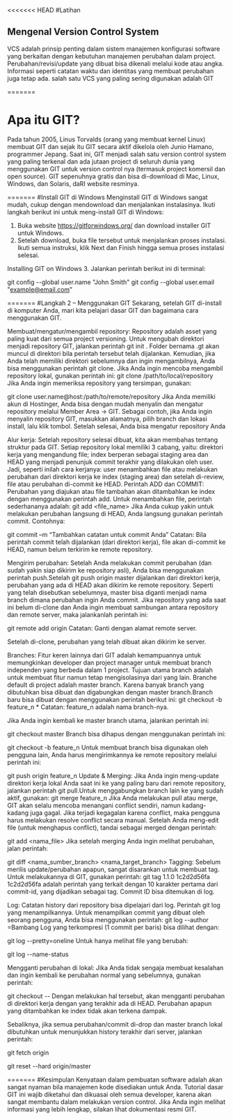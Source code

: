 <<<<<<< HEAD
#Latihan

## Mengenal Version Control System
VCS adalah prinsip penting dalam sistem manajemen konfigurasi software yang berkaitan dengan kebutuhan manajemen perubahan dalam project. Perubahan/revisi/update yang dibuat bisa dikenali melalui kode atau angka. Informasi seperti catatan waktu dan identitas yang membuat perubahan juga tetap ada.
salah satu VCS yang paling sering digunakan adalah GIT

=======
# Apa itu GIT?
Pada tahun 2005, Linus Torvalds (orang yang membuat kernel Linux) membuat GIT dan sejak itu GIT secara aktif dikelola oleh Junio Hamano, programmer Jepang. Saat ini, GIT menjadi salah satu version control system yang paling terkenal dan ada jutaan project di seluruh dunia yang menggunakan GIT untuk version control nya (termasuk project komersil dan open source). GIT sepenuhnya gratis dan bisa di-download di Mac, Linux, Windows, dan Solaris, daRI website resminya.

=======
#Install GIT di Windows
Menginstall GIT di Windows sangat mudah, cukup dengan mendownload dan menjalankan instalasinya. Ikuti langkah berikut ini untuk meng-install GIT di Windows:

1. Buka website https://gitforwindows.org/ dan download installer GIT untuk Windows.
2. Setelah download, buka file tersebut untuk menjalankan proses instalasi. Ikuti semua instruksi, klik Next dan Finish hingga semua proses instalasi selesai.

Installing GIT on Windows
3. Jalankan perintah berikut ini di terminal:

git config --global user.name "John Smith"
git config --global user.email "example@email.com"

=======
#Langkah 2 – Menggunakan GIT
Sekarang, setelah GIT di-install di komputer Anda, mari kita pelajari dasar GIT dan bagaimana cara menggunakan GIT.

Membuat/mengatur/mengambil repository: Repository adalah asset yang paling kuat dari semua project versioning. Untuk mengubah direktori menjadi repository GIT, jalankan perintah git init <directory>. Folder bernama .gt akan muncul di direktori bila perintah tersebut telah dijalankan. Kemudian, jika Anda telah memiliki direktori sebelumnya dan ingin mengambilnya, Anda bisa menggunakan perintah git clone. Jika Anda ingin mencoba mengambil repository lokal, gunakan perintah ini:
git clone /path/to/local/repository
Jika Anda ingin memeriksa repository yang tersimpan, gunakan:

git clone user.name@host:/path/to/remote/repository
Jika Anda memiliki akun di Hostinger, Anda bisa dengan mudah menyalin dan mengatur repository melalui Member Area -> GIT. Sebagai contoh, jika Anda ingin menyalin repository GIT, masukkan alamatnya, pilih branch dan lokasi install, lalu klik tombol.
Setelah selesai, Anda bisa mengatur repository Anda

Alur kerja: Setelah repository selesai dibuat, kita akan membahas tentang struktur pada GIT. Setiap repository lokal memiliki 3 cabang, yaitu: direktori kerja yang mengandung file; index berperan sebagai staging area dan HEAD yang menjadi penunjuk commit terakhir yang dilakukan oleh user. Jadi, seperti inilah cara kerjanya: user menambahkan file atau melakukan perubahan dari direktori kerja ke index (staging area) dan setelah di-review, file atau perubahan di-commit ke HEAD.
Perintah ADD dan COMMIT: Perubahan yang diajukan atau file tambahan akan ditambahkan ke index dengan menggunakan perintah add. Untuk menambahkan file, perintah sederhananya adalah:
git add <file_name>
Jika Anda cukup yakin untuk melakukan perubahan langsung di HEAD, Anda langsung gunakan perintah commit. Contohnya:

git commit –m “Tambahkan catatan untuk commit Anda”
Catatan: Bila perintah commit telah dijalankan (dari direktori kerja), file akan di-commit ke HEAD, namun belum terkirim ke remote repository.

Mengirim perubahan: Setelah Anda melakukan commit perubahan (dan sudah yakin siap dikirim ke repository asli), Anda bisa menggunakan perintah push.Setelah git push origin master dijalankan dari direktori kerja, perubahan yang ada di HEAD akan dikirim ke remote repository. Seperti yang telah disebutkan sebelumnya, master bisa diganti  menjadi nama branch dimana perubahan ingin Anda commit.
Jika repository yang ada saat ini belum di-clone dan Anda ingin membuat sambungan antara repository dan remote server, maka jalankanlah perintah ini:

git remote add origin <server>
Catatan: Ganti <server> dengan alamat remote server.

Setelah di-clone, perubahan yang telah dibuat akan dikirim ke server.

Branches: Fitur keren lainnya dari GIT adalah kemampuannya untuk memungkinkan developer dan project manager untuk membuat branch independen yang berbeda dalam 1 project. Tujuan utama branch adalah untuk membuat fitur namun tetap mengisolasinya dari yang lain. Branche default di project adalah master branch. Karena banyak branch yang dibutuhkan bisa dibuat dan digabungkan dengan master branch.Branch baru bisa dibuat dengan menggunakan perintah berikut ini:
git checkout -b feature_n *
Catatan: feature_n adalah nama branch-nya.

Jika Anda ingin kembali ke master branch utama, jalankan perintah ini:

git checkout master
Branch bisa dihapus dengan menggunakan perintah ini:

git checkout -b feature_n
Untuk membuat branch bisa digunakan oleh pengguna lain, Anda harus mengirimkannya ke remote repository melalui perintah ini:

git push origin feature_n
Update & Merging: Jika Anda ingin meng-update direktori kerja lokal Anda saat ini ke yang paling baru dari remote repository, jalankan perintah git pull.Untuk menggabungkan branch lain ke yang sudah aktif, gunakan:
git merge feature_n
Jika Anda melakukan pull atau merge, GIT akan selalu mencoba menangani conflict  sendiri, namun kadang-kadang juga gagal. Jika terjadi kegagalan karena conflict, maka pengguna harus melakukan resolve conflict secara manual. Setelah Anda meng-edit file (untuk menghapus conflict), tandai sebagai merged dengan perintah:

git add <nama_file>
Jika setelah merging Anda ingin melihat perubahan, jalan perintah:

git diff <nama_sumber_branch> <nama_target_branch>
Tagging: Sebelum merilis update/perubahan apapun, sangat disarankan untuk membuat tag. Untuk melakukannya di GIT, gunakan perintah:
git tag 1.1.0 1c2d2d56fa
1c2d2d56fa adalah perintah yang terkait dengan 10 karakter pertama dari commit-id, yang dijadikan sebagai tag. Commit ID bisa ditemukan di log.

Log: Catatan history dari repository bisa dipelajari dari log. Perintah git log yang menampilkannya. Untuk menampilkan commit yang dibuat oleh seorang pengguna, Anda bisa menggunakan perintah:
git log --author =Bambang
Log yang terkompresi (1 commit per baris) bisa dilihat dengan:

git log --pretty=oneline
Untuk hanya melihat file yang berubah:

git log --name-status
 

Mengganti perubahan di lokal: Jika Anda tidak sengaja membuat kesalahan dan ingin kembali ke perubahan normal yang sebelumnya, gunakan perintah:

git checkout -- <filename>
Dengan melakukan hal tersebut, akan mengganti perubahan di direktori kerja dengan yang terakhir ada di HEAD. Perubahan apapun yang ditambahkan ke index tidak akan terkena dampak.

Sebaliknya, jika semua perubahan/commit di-drop dan master branch lokal dibutuhkan untuk menunjukkan history terakhir dari server, jalankan perintah:

git fetch origin

git reset --hard origin/master

=======
#Kesimpulan
Kenyataan dalam pembuatan software adalah akan sangat nyaman bila manajemen kode disediakan untuk Anda. Tutorial dasar GIT ini wajib diketahui dan dikuasai oleh semua developer, karena akan sangat membantu dalam melakukan version control. Jika Anda ingin melihat informasi yang lebih lengkap, silakan lihat dokumentasi resmi GIT.

